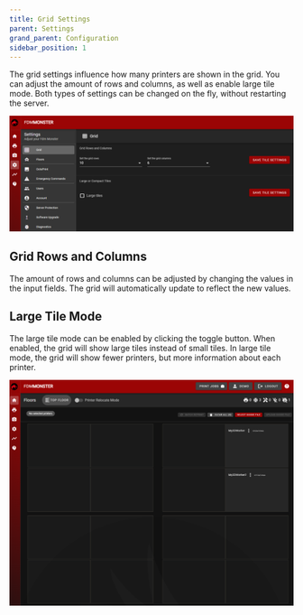 ```yaml
---
title: Grid Settings
parent: Settings
grand_parent: Configuration
sidebar_position: 1
---
```


The grid settings influence how many printers are shown in the grid.
You can adjust the amount of rows and columns, as well as enable large tile mode.
Both types of settings can be changed on the fly, without restarting the server.

![Screenshot of FDM Monster with grid settings, allowing you to set grid rows and columns.](../../images/grid_settings.png)

## Grid Rows and Columns

The amount of rows and columns can be adjusted by changing the values in the input fields.
The grid will automatically update to reflect the new values.

## Large Tile Mode

The large tile mode can be enabled by clicking the toggle button.
When enabled, the grid will show large tiles instead of small tiles.
In large tile mode, the grid will show fewer printers, but more information about each printer.

![Screenshot of grid view with large tiles](../../images/grid_settings_largetilemode.png)
